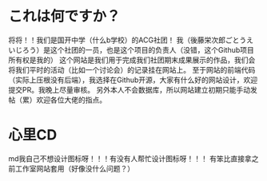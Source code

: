 # これは何ですか？
将将！！我们是国开中学（什么b学校）的ACG社团！
我（後藤栄次郎ごとうえいじろう）是这个社团的一员，也是这个项目的负责人（没错，这个Github项目所有权是我的）
这个网站是我们用于完成我们社团期末成果展示的作品，我们会将我们平时的活动（比如一个讨论会）的记录挂在网站上。
至于网站的前端代码（实际上压根没有后端），我选择在Github开源，大家有什么好的网站设计，欢迎提交PR。我晚上尽量审核。
另外本人不会数据库，所以网站建立初期只能手动发帖（累）欢迎各位大佬的指点。

# 心里CD
md我自己不想设计图标呀！！！有没有人帮忙设计图标呀！！！
有笨比直接拿之前工作室网站套用（好像没什么问题？）
